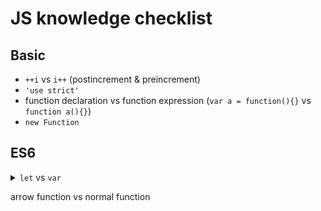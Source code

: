 # JS knowledge checklist

## Basic

- `++i` vs `i++` (postincrement & preincrement)
- `'use strict'`
- function declaration vs function expression (`var a = function(){}` vs `function a(){}`)
- `new Function`

## ES6

<details>
<summary><code>let</code> vs <code>var</code></summary>

1. Область видимости переменной `let` – блок `{...}`
1. Переменная `let` видна только после объявления
1. Переменные `let` нельзя повторно объявлять
1. При использовании в цикле для каждой итерации создаётся своя переменная.

</details>

arrow function vs normal function


